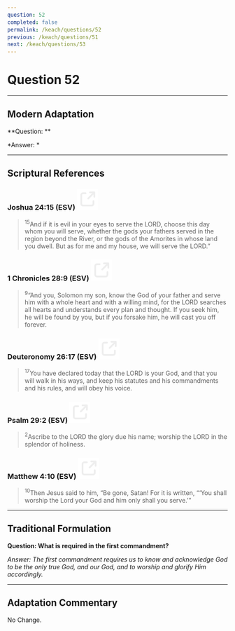 ```yaml
---
question: 52
completed: false
permalink: /keach/questions/52
previous: /keach/questions/51
next: /keach/questions/53
---
```

# Question 52

---
## Modern Adaptation
**Question: **

*Answer: *

---
## Scriptural References
### Joshua 24:15 (ESV) <a href="https://biblegateway.com/passage/?search=Joshua+24%3A15&version=ESV"><img src="/assets/svg/link.svg"/></a>
> <sup>15</sup>And if it is evil in your eyes to serve the LORD, choose this day whom you will serve, whether the gods your fathers served in the region beyond the River, or the gods of the Amorites in whose land you dwell. But as for me and my house, we will serve the LORD.”

### 1 Chronicles 28:9 (ESV) <a href="https://biblegateway.com/passage/?search=1+Chronicles+28%3A9&version=ESV"><img src="/assets/svg/link.svg"/></a>
> <sup>9</sup>“And you, Solomon my son, know the God of your father and serve him with a whole heart and with a willing mind, for the LORD searches all hearts and understands every plan and thought. If you seek him, he will be found by you, but if you forsake him, he will cast you off forever.

### Deuteronomy 26:17 (ESV) <a href="https://biblegateway.com/passage/?search=Deuteronomy+26%3A17&version=ESV"><img src="/assets/svg/link.svg"/></a>
> <sup>17</sup>You have declared today that the LORD is your God, and that you will walk in his ways, and keep his statutes and his commandments and his rules, and will obey his voice.

### Psalm 29:2 (ESV) <a href="https://biblegateway.com/passage/?search=Psalm+29%3A2&version=ESV"><img src="/assets/svg/link.svg"/></a>
> <sup>2</sup>Ascribe to the LORD the glory due his name; worship the LORD in the splendor of holiness.

### Matthew 4:10 (ESV) <a href="https://biblegateway.com/passage/?search=Matthew+4%3A10&version=ESV"><img src="/assets/svg/link.svg"/></a>
> <sup>10</sup>Then Jesus said to him, “Be gone, Satan! For it is written, “‘You shall worship the Lord your God and him only shall you serve.’”


---
## Traditional Formulation
**Question: What is required in the first commandment?**

*Answer: The first commandment requires us to know and acknowledge God to be the only true God, and our God, and to worship and glorify Him accordingly.*

---
## Adaptation Commentary
No Change.